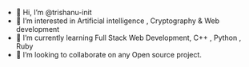 - 👋 Hi, I’m @trishanu-init
- 👀 I’m interested in Artificial intelligence , Cryptography & Web development
- 🌱 I’m currently learning Full Stack Web Development, C++ , Python , Ruby 
- 💞️ I’m looking to collaborate on any Open source project.


<!---
trishanu-init/trishanu-init is a ✨ special ✨ repository because its `README.md` (this file) appears on your GitHub profile.
You can click the Preview link to take a look at your changes.
--->
